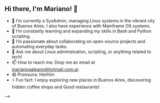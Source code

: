 ## Hi there, I'm Mariano! 👋

- 🔭 I’m currently a SysAdmin, managing Linux systems in the vibrant city of Buenos Aires. I also have experience with Mainframe OS systems.
- 🌱 I’m constantly learning and expanding my skills in Bash and Python scripting.
- 👯 I’m passionate about collaborating on open-source projects and automating everyday tasks.
- 💬 Ask me about Linux administration, scripting, or anything related to tech!
- 📫 How to reach me: Drop me an email at marianogaleano@hotmail.com.ar.
- 😄 Pronouns: He/Him
- ⚡ Fun fact: I enjoy exploring new places in Buenos Aires, discovering hidden coffee shops and Good restaurants!


-->
